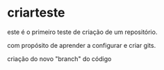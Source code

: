 # criarteste

este é o primeiro teste de criação de um repositório.

com propósito de aprender a configurar e criar gits.

criação do novo "branch" do código
